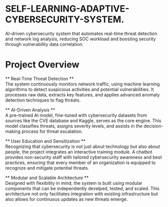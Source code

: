 # SELF-LEARNING-ADAPTIVE-CYBERSECURITY-SYSTEM.
AI-driven cybersecurity system that automates real-time threat detection and network log analysis, reducing SOC workload and boosting security through vulnerability data correlation.
# Project Overview

** Real-Time Threat Detection **  
  The system continuously monitors network traffic, using machine learning algorithms to detect suspicious activities    and potential vulnerabilities. It processes raw data, extracts key features, and applies advanced anomaly detection    techniques to flag threats.

** AI-Driven Analysis **  
  A pre-trained AI model, fine-tuned with cybersecurity datasets from sources like the CVE database and Kaggle,          serves  as the core engine. This model classifies threats, assigns severity levels, and assists in the decision-making process for threat escalation.

** User Education and Sensitization **  
  Recognizing that cybersecurity is not just about technology but also about people, the project integrates an           interactive training module. A chatbot provides non-security staff with tailored cybersecurity awareness and best      practices, ensuring that every member of an organization is equipped to recognize and mitigate potential threats.

** Modular and Scalable Architecture **  
  Designed with flexibility in mind, the system is built using modular components that can be independently develped,    tested, and scaled. This architecture not only facilitates integration with existing infrastructure but also allows    for continuous updates as new threats emerge.
